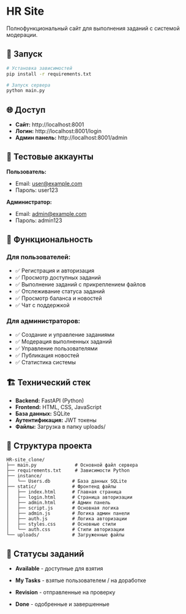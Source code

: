 # HR Site

Полнофункциональный сайт для выполнения заданий с системой модерации.

## 🚀 Запуск

```bash
# Установка зависимостей
pip install -r requirements.txt

# Запуск сервера
python main.py
```

## 🌐 Доступ

- **Сайт:** http://localhost:8001
- **Логин:** http://localhost:8001/login
- **Админ панель:** http://localhost:8001/admin

## 👥 Тестовые аккаунты

**Пользователь:**
- Email: user@example.com
- Пароль: user123

**Администратор:**
- Email: admin@example.com  
- Пароль: admin123

## 📱 Функциональность

### Для пользователей:
- ✅ Регистрация и авторизация
- ✅ Просмотр доступных заданий
- ✅ Выполнение заданий с прикреплением файлов
- ✅ Отслеживание статуса заданий
- ✅ Просмотр баланса и новостей
- ✅ Чат с поддержкой

### Для администраторов:
- ✅ Создание и управление заданиями
- ✅ Модерация выполненных заданий
- ✅ Управление пользователями
- ✅ Публикация новостей
- ✅ Статистика системы

## 🏗️ Технический стек

- **Backend:** FastAPI (Python)
- **Frontend:** HTML, CSS, JavaScript
- **База данных:** SQLite
- **Аутентификация:** JWT токены
- **Файлы:** Загрузка в папку uploads/

## 📂 Структура проекта

```
HR-site_clone/
├── main.py              # Основной файл сервера
├── requirements.txt     # Зависимости Python
├── instance/
│   └── Users.db        # База данных SQLite
├── static/             # Фронтенд файлы
│   ├── index.html      # Главная страница
│   ├── login.html      # Страница авторизации
│   ├── admin.html      # Админ панель
│   ├── script.js       # Основная логика
│   ├── admin.js        # Логика админ панели
│   ├── auth.js         # Логика авторизации
│   ├── styles.css      # Основные стили
│   └── auth.css        # Стили авторизации
└── uploads/            # Загруженные файлы
```

## 🎯 Статусы заданий

- **Available** - доступные для взятия
- **My Tasks** - взятые пользователем / на доработке
- **Revision** - отправленные на проверку

- **Done** - одобренные и завершенные
